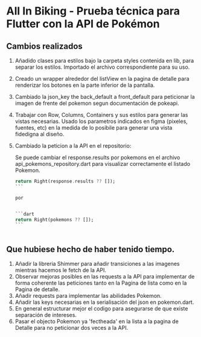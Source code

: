 # All In Biking - Prueba técnica para Flutter con la API de Pokémon

## Cambios realizados


1. Añadido clases para estilos bajo la carpeta styles contenida en lib, para separar los estilos. Importado el archivo correspondiente para su uso. 
2. Creado un wrapper alrededor del listView en la pagina de detalle para renderizar los botones en la parte inferior de la pantalla. 
3. Cambiado la json_key the back_default a front_default para peticionar la imagen de frente del pokemon segun documentación de pokeapi. 
4. Trabajar con Row, Columns, Containers y sus estilos para generar las vistas necesarias. Usado los parametros indicados en figma (pixeles, fuentes, etc) en la medida de lo posibile para generar una vista fidedigna al diseño. 
5. Cambiado la peticion a la API en el repositorio: 

    Se puede cambiar el response.results por pokemons en el archivo api_pokemons_repository.dart para visualizar correctamente el listado Pokemon.  


    ````dart
    return Right(response.results ?? []);
    ```

    por  


    ```dart
    return Right(pokemons ?? []);
    ```



## Que hubiese hecho de haber tenido tiempo. 

1. Añadir la libreria Shimmer para añadir transiciones a las imagenes mientras hacemos le fetch de la API.
2. Observar mejoras posibles en las requests a la API para implementar de forma coherente las peticiones tanto en la Pagina de lista como en la Pagina de detalle.   
3. Añadir requests para implementar las abilidades Pokemon. 
4. Añadir las keys necesarias en la serialisación del json en pokemon.dart.
5. En general estructurar mejor el codigo para asegurarse de que existe separación de intereses.
6. Pasar el objecto Pokemon ya 'fectheada' en la lista a la pagina de Detalle para no peticionar dos veces a la API. 

